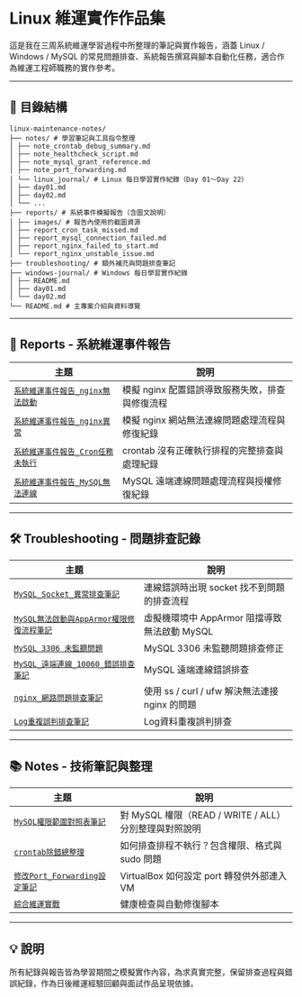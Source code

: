 # Linux 維運實作作品集

這是我在三周系統維運學習過程中所整理的筆記與實作報告，涵蓋 Linux / Windows / MySQL 的常見問題排查、系統報告撰寫與腳本自動化任務，適合作為維運工程師職務的實作參考。

---

## 📁 目錄結構

```
linux-maintenance-notes/
├── notes/ # 學習筆記與工具指令整理
│ ├── note_crontab_debug_summary.md
│ ├── note_healthcheck_script.md
│ ├── note_mysql_grant_reference.md
│ ├── note_port_forwarding.md
│ └── linux_journal/ # Linux 每日學習實作紀錄（Day 01～Day 22）
│ ├── day01.md
│ ├── day02.md
│ └── ...
├── reports/ # 系統事件模擬報告（含圖文說明）
│ ├── images/ # 報告內使用的截圖資源
│ ├── report_cron_task_missed.md
│ ├── report_mysql_connection_failed.md
│ ├── report_nginx_failed_to_start.md
│ └── report_nginx_unstable_issue.md
├── troubleshooting/ # 額外補充與問題排查筆記
├── windows-journal/ # Windows 每日學習實作紀錄
│ ├── README.md
│ ├── day01.md
│ └── day02.md
└── README.md # 主專案介紹與資料導覽
```

---

## 📝 Reports - 系統維運事件報告

| 主題 | 說明 |
|------|------|
| [`系統維運事件報告_nginx無法啟動`](linux-maintenance-notes/reports/report_nginx_failed_to_start.md) | 模擬 nginx 配置錯誤導致服務失敗，排查與修復流程 |
| [`系統維運事件報告_nginx異常`](linux-maintenance-notes/reports/report_nginx_unstable_issue.md) | 模擬 nginx 網站無法連線問題處理流程與修復紀錄 |
| [`系統維運事件報告_Cron任務未執行`](linux-maintenance-notes/reports/report_cron_missed.md) | crontab 沒有正確執行排程的完整排查與處理紀錄 |
| [`系統維運事件報告_MySQL無法連線`](linux-maintenance-notes/reports/report_mysql_connection_failed.md) | MySQL 遠端連線問題處理流程與授權修復紀錄 |

---

## 🛠 Troubleshooting - 問題排查記錄

| 主題 | 說明 |
|------|------|
| [`MySQL_Socket_異常排查筆記`](linux-maintenance-notes/troubeshooting/troubleshoot_mysql_socket_error.md) | 連線錯誤時出現 socket 找不到問題的排查流程 |
| [`MySQL無法啟動與AppArmor權限修復流程筆記`](linux-maintenance-notes/troubleshooting/troubleshoot_mysql_apparmor.md) | 虛擬機環境中 AppArmor 阻擋導致無法啟動 MySQL |
| [`MySQL 3306 未監聽問題`](linux-maintenance-notes/troubleshooting/troubleshoot_mysql_3306_bind.md) | MySQL 3306 未監聽問題排查修正 |
| [`MySQL_遠端連線_10060_錯誤排查筆記`](linux-maintenance-notes/troubleshooting/troubleshoot_mysql_remote_10060.md) | MySQL 遠端連線錯誤排查 |
| [`nginx_網路問題排查筆記`](linux-maintenance-notes/troubleshooting/troubleshoot_nginx_network.md) | 使用 ss / curl / ufw 解決無法連接 nginx 的問題 |
| [`Log重複誤判排查筆記`](linux-maintenance-notes/troubleshooting/troubleshoot_log_duplicate.md) | Log資料重複誤判排查

---

## 📚 Notes - 技術筆記與整理

| 主題 | 說明 |
|------|------|
| [`MySQL權限範圍對照表筆記`](linux-maintenance-notes/notes/note_mysql_grant_reference.md) | 對 MySQL 權限（READ / WRITE / ALL）分別整理與對照說明 |
| [`crontab除錯總整理`](linux-maintenance-notes/notes/note_crontab_debug_summary.md) | 如何排查排程不執行？包含權限、格式與 sudo 問題 |
| [`修改Port_Forwarding設定筆記`](notes/note_port_forwarding.md) | VirtualBox 如何設定 port 轉發供外部連入 VM |
| [`綜合維運實戰`](linux-maintenance-notes/notes/note_healthcheck_script.md) | 健康檢查與自動修復腳本 |

---

## 💡 說明

所有紀錄與報告皆為學習期間之模擬實作內容，為求真實完整，保留排查過程與錯誤紀錄，作為日後維運經驗回顧與面試作品呈現依據。
